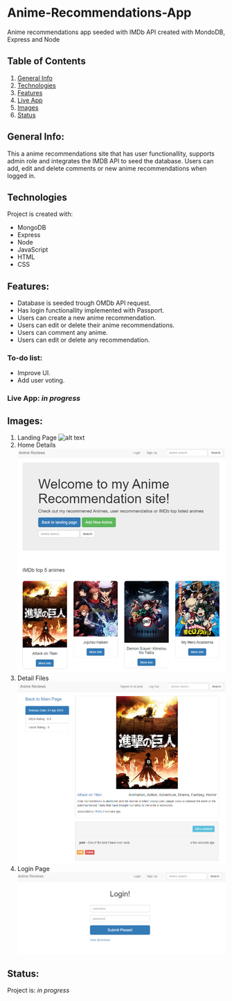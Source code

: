 # Anime-Recommendations-App
Anime recommendations app seeded with IMDb API created with MondoDB, Express and Node

## Table of Contents
1. [General Info](#general-info)
2. [Technologies](#technologies)
3. [Features](#features)
4. [Live App](#how-to-use)
5. [Images](#images)
6. [Status](#status)
## General Info:

This a anime recommendations site that has user functionallity, supports admin role and integrates the IMDB API to seed the database. Users can add, edit and delete comments or new anime recommendations when logged in.

## Technologies

Project is created with:
* MongoDB
* Express
* Node
* JavaScript
* HTML
* CSS


## Features:
* Database is seeded trough OMDb API request.
* Has login functionallity implemented with Passport.
* Users can create a new anime recommendation.
* Users can edit or delete their anime recommendations.
* Users can comment any anime.
* Users can edit or delete any recommendation.


### To-do list:
* Improve UI.
* Add user voting.

### Live App: *in progress*

## Images:
1. Landing Page ![alt text](https://github.com/joshuaconstante2197/Anime-Recommendations-App/blob/master/lib/img/lading-page.PNG)
2. Home Details ![alt text](https://github.com/joshuaconstante2197/Anime-Recommendations-App/blob/master/lib/img/index-page.PNG)
3. Detail Files ![alt text](https://github.com/joshuaconstante2197/Anime-Recommendations-App/blob/master/lib/img/detail-page.PNG)
4. Login Page ![alt text](https://github.com/joshuaconstante2197/Anime-Recommendations-App/blob/master/lib/img/login%20page.PNG)

## Status:

Project is: *in progress*

